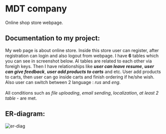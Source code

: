 # MDT company
Online shop store webpage.
## Documentation to my project:
My web page is about online store. Inside this store user can register, 
after registration can login and also logout from webpage.
I have **6** tables which you can see in screenshot below. Al tables are related to each other 
via foreigh keys. Then I have relationships like ***user can leave resume***, ***user can give feedback***,
***user add products to carts*** and etc. User add products to carts, then user can go inside carts and finish
ordering if he/she wish. Also user can switch between 2 language : *rus* and *eng*.<br/><br/>
All conditions such as *file uploading*, *email sending*, *localization*, *at least 2 table* - are met.
## ER-diagram:
![er-diag](https://user-images.githubusercontent.com/68343687/115536829-02d50b80-a2bc-11eb-9a6e-48fc96d51e48.png)

